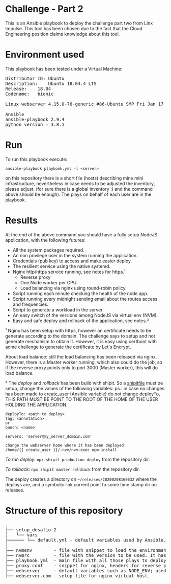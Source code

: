 # Challenge - Part 2

This is an Ansible playbook to deploy the challenge part two from
Linx Impulse. This tool has been chosen due to the fact that the Cloud
Engineering position claims knowledge about this tool.

# Environment used

This playbook has been tested under a Virtual Machine:
<pre>
Distributor ID:	Ubuntu
Description:	Ubuntu 18.04.4 LTS
Release:	18.04
Codename:	bionic

Linux webserver 4.15.0-76-generic #86-Ubuntu SMP Fri Jan 17 17:24:28 UTC 2020 x86_64 x86_64 x86_64 GNU/Linux

Ansible
ansible-playbook 2.9.4
python version = 3.8.1
</pre>

# Run

To run this playbook execute:

```
ansible-playbook playbook.yml -l <server>
```

on this repository there is a short file (hosts) describing mine mini
infrastructure, nevertheless in case needs to be adjusted the inventory,
please adjust. (for sure there is a global inventory :) and the
command above should be enough). The plays on behalf of each user are in the playbook.

# Results

At the end of the above command you should have a fully setup NodeJS
application, with the following futures:

* All the system packages required.
* An non privilege user in the system running the application.
* Credentials (pub key) to access and make easier deploy.
* The resilient service using the native systemd.
* Nginx http/https service running, see notes for https.¹
  * Reverse proxy
  * One Node worker per CPU.
  * Load balancing via nginx using round-robin policy.
* Script running each minute checking the health of the node app.
* Script running every midnight sending email about the routes access and frequencies.
* Script to generate a workload in the server.
* An easy switch of the versions among NodeJS via virtual env (NVM).
* Easy and safe deploy and rollback of the application, see notes.²

¹ Nginx has been setup with https, however an certificate needs to be
generate according to the domain. The challenge says to setup and not
generate mechanism to obtain it. However, it is easy using certboot
with acme challenge to generate the certificate by Let's
Encrypt.

About load balance: still the load balancing has been released via nginx. However, there
is a Master worker running, which also could do the job, so if
the reverse proxy points only to port 3000 (Master worker), this
will do load balance.

² The *deploy* and *rollback* has been build with shipit. So a
[shipitfile](https://github.com/alessandro11/desafio-2/blob/master/shipitfile.js)
must be setup, change the values of the following variables:
ps.: in case no changes has been made to create_user (Ansible variable)
do not change deployTo, THIS PATH MUST BE POINT TO THE ROOT OF THE
HOME OF THE USER HOLDING THE APPLICATION.

```
deployTo: <path to deploy>
tag: <annotation>
or
banch: <name>

servers: 'server@my_server_domain.com'

change the webserver home where it has been deployed
/home/{{ create_user }}/.nvm/nvm-exec npm install
```

*To run deploy:* ```npx shipit production deploy``` from the
 repository dir.
 
*To rollback:* ```npx shipit master rollback``` from the repository
 dir.
 

The deploy creates a directory on ```~/releases/20200208160632```
where the deploys are, and a symbolic link current point to some time
stamp dir on releases.

# Structure of this repository

<pre>
.
├── setup_desafio-2
│   └── vars
├────── └── default.yml - default variables used by Ansible.
│
├── nvmenv        - file with snippet to load the environment of nvm/node.
├── nvmrc         - file with the version to be used. It has been locked for LTS.
├── playbook.yml  - main file with all those plays to deploy completely the challenge two.
├── proxy.conf    - snippet for nginx, headers for reverse proxy.
├── webserver     - default variables such as NODE_ENV; used for some scripts.
├── webserver.com - setup file for nginx virtual host.
</pre>
